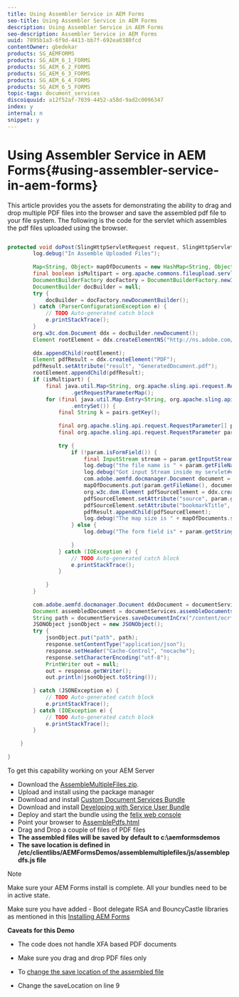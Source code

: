 ```yaml
---
title: Using Assembler Service in AEM Forms
seo-title: Using Assembler Service in AEM Forms
description: Using Assembler Service in AEM Forms
seo-description: Assembler Service in AEM Forms
uuid: 7895b1a3-6f9d-4413-bb7f-692ea0380fcd
contentOwner: gbedekar
products: SG_AEMFORMS
products: SG_AEM_6_1_FORMS
products: SG_AEM_6_2_FORMS
products: SG_AEM_6_3_FORMS
products: SG_AEM_6_4_FORMS
products: SG_AEM_6_5_FORMS
topic-tags: document_services
discoiquuid: a12f52af-7039-4452-a58d-9ad2c0096347
index: y
internal: n
snippet: y
---
```


# Using Assembler Service in AEM Forms{#using-assembler-service-in-aem-forms}

This article provides you the assets for demonstrating the ability to drag and drop multiple PDF files into the browser and save the assembled pdf file to your file system. The following is the code for the servlet which assembles the pdf files uploaded using the browser.

```java

protected void doPost(SlingHttpServletRequest request, SlingHttpServletResponse response) {
        log.debug("In Assemble Uploaded Files");
 
        Map<String, Object> mapOfDocuments = new HashMap<String, Object>();
        final boolean isMultipart = org.apache.commons.fileupload.servlet.ServletFileUpload.isMultipartContent(request);
        DocumentBuilderFactory docFactory = DocumentBuilderFactory.newInstance();
        DocumentBuilder docBuilder = null;
        try {
            docBuilder = docFactory.newDocumentBuilder();
        } catch (ParserConfigurationException e) {
            // TODO Auto-generated catch block
            e.printStackTrace();
        }
        org.w3c.dom.Document ddx = docBuilder.newDocument();
        Element rootElement = ddx.createElementNS("http://ns.adobe.com/DDX/1.0/", "DDX");
 
        ddx.appendChild(rootElement);
        Element pdfResult = ddx.createElement("PDF");
        pdfResult.setAttribute("result", "GeneratedDocument.pdf");
        rootElement.appendChild(pdfResult);
        if (isMultipart) {
            final java.util.Map<String, org.apache.sling.api.request.RequestParameter[]> params = request
                    .getRequestParameterMap();
            for (final java.util.Map.Entry<String, org.apache.sling.api.request.RequestParameter[]> pairs : params
                    .entrySet()) {
                final String k = pairs.getKey();
 
                final org.apache.sling.api.request.RequestParameter[] pArr = pairs.getValue();
                final org.apache.sling.api.request.RequestParameter param = pArr[0];
 
                try {
                    if (!param.isFormField()) {
                        final InputStream stream = param.getInputStream();
                        log.debug("the file name is " + param.getFileName());
                        log.debug("Got input Stream inside my servlet####" + stream.available());
                        com.adobe.aemfd.docmanager.Document document = new Document(stream);
                        mapOfDocuments.put(param.getFileName(), document);
                        org.w3c.dom.Element pdfSourceElement = ddx.createElement("PDF");
                        pdfSourceElement.setAttribute("source", param.getFileName());
                        pdfSourceElement.setAttribute("bookmarkTitle", param.getFileName());
                        pdfResult.appendChild(pdfSourceElement);
                        log.debug("The map size is " + mapOfDocuments.size());
                    } else {
                        log.debug("The form field is" + param.getString());
 
                    }
                } catch (IOException e) {
                    // TODO Auto-generated catch block
                    e.printStackTrace();
                }
 
            }
        }
 
        com.adobe.aemfd.docmanager.Document ddxDocument = documentServices.orgw3cDocumentToAEMFDDocument(ddx);
        Document assembledDocument = documentServices.assembleDocuments(mapOfDocuments, ddxDocument);
        String path = documentServices.saveDocumentInCrx("/content/ocrfiles", assembledDocument);
        JSONObject jsonObject = new JSONObject();
        try {
            jsonObject.put("path", path);
            response.setContentType("application/json");
            response.setHeader("Cache-Control", "nocache");
            response.setCharacterEncoding("utf-8");
            PrintWriter out = null;
            out = response.getWriter();
            out.println(jsonObject.toString());
 
        } catch (JSONException e) {
            // TODO Auto-generated catch block
            e.printStackTrace();
        } catch (IOException e) {
            // TODO Auto-generated catch block
            e.printStackTrace();
        }
 
    }
 
}

```

To get this capability working on your AEM Server

* Download the [AssembleMultipleFiles.zip]((assets/assemblemultiplefiles.zip)).
* Upload and install using the package manager
* Download and install [Custom Document Services Bundle](https://forms.enablementadobe.com/content/DemoServerBundles/AEMFormsDocumentServices.core-1.0-SNAPSHOT.jar)
* Download and install [Developing with Service User Bundle](https://forms.enablementadobe.com/content/DemoServerBundles/DevelopingWithServiceUser.core-1.0-SNAPSHOT.jar)
* Deploy and start the bundle using the [felix web console](http://localhost:4502/system/console/bundles)
* Point your browser to [AssemblePdfs.html](http://localhost:4502/content/DocumentServices/AssemblePdfs.html)
* Drag and Drop a couple of files of PDF files
* **The assembled files will be saved by default to c:\aemformsdemos**
* **The save location is defined in /etc/clientlibs/AEMFormsDemos/assemblemultiplefiles/js/assemblepdfs.js file**

>[!NOTE]
>
>Make sure your AEM Forms install is complete. All your bundles need to be in active state.
>
>Make sure you have added - Boot delegate RSA and BouncyCastle libraries as mentioned in this [Installing AEM Forms](https://helpx.adobe.com/aem-forms/6-3/installing-configuring-aem-forms-osgi.html)
>
>**Caveats for this Demo**
>
> * The code does not handle XFA based PDF documents
>
> * Make sure you drag and drop PDF files only
>
> * To [change the save location of the assembled file](http://localhost:4502/crx/de/index.jsp#/etc/clientlibs/AEMFormsDemos/assemblemultiplefiles/js/assemblepdfs.js)
>
> * Change the saveLocation on line 9




